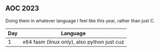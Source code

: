 
## AOC 2023

Doing them in whatever language I feel like this year, rather than just C.

| Day    | Language                                          |
| ------ | ------------------------------------------------  |
| 1      | x64 fasm (linux only), also python just cuz       |
